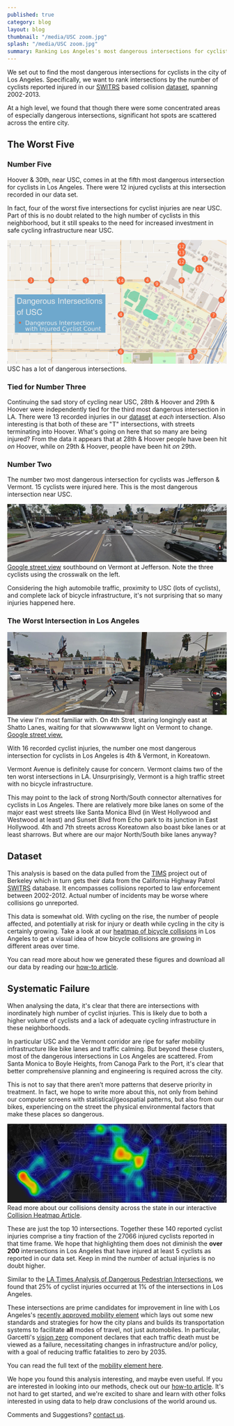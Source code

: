 ```yaml
---
published: true
category: blog
layout: blog
thumbnail: "/media/USC zoom.jpg"
splash: "/media/USC zoom.jpg"
summary: Ranking Los Angeles's most dangerous intersections for cyclists.
---
```


We set out to find the most dangerous intersections for cyclists in
the city of Los Angeles. Specifically, we want to rank intersections by the
number of cyclists reported injured in our
[SWITRS](http://iswitrs.chp.ca.gov/Reports/jsp/userLogin.jsp) based collision
[dataset](#dataset), spanning 2002-2013.

At a high level, we found that though there were some concentrated areas
of especially dangerous intersections, significant hot spots are scattered
across the entire city.

The Worst Five
--------------

### Number Five

Hoover & 30th, near USC, comes in at the fifth most dangerous
intersection for cyclists in Los Angeles.  There were 12 injured
cyclists at this intersection recorded in our data set.

In fact, four of the worst five intersections for cyclist injuries
are near USC.  Part of this is no doubt related to the high number of cyclists
in this neighborhood, but it still speaks to the need for increased investment
in safe cycling infrastructure near USC.

<div>
  <img class='fullscreen-article-image'
       alt='Intersections near USC with more than three cyclists injured ranging from 3 to 14'
       src='/media/Dangerous Intersections of USC.jpg' />
  <div class='article-caption'>
    USC has a lot of dangerous intersections.
  </div>
</div>


### Tied for Number Three

Continuing the sad story of cycling near USC, 28th & Hoover and 29th &
Hoover were independently tied for the third most dangerous
intersection in LA. There were 13 recorded injuries in our
[dataset](#dataset) at *each* intersection. Also interesting is that
both of these are "T" intersections, with streets terminating into
Hoover. What's going on here that so many are being injured? From the data
it appears that at 28th & Hoover people have been hit *on* Hoover, while
on 29th & Hoover, people have been hit *on* 29th.

### Number Two

The number two most dangerous intersection for cyclists was Jefferson
& Vermont. 15 cyclists were injured here. This is the most dangerous
intersection near USC.

<div>
  <img class='fullscreen-article-image'
       alt='Google Street View of Vermont and Jefferson showing high traffic and three cyclists crossing at the crosswalk' 
       src='/media/South on Vermont and Jefferson.jpg' />
  <div class='article-caption'>
    <a href='https://www.google.com/maps/@34.0257745,-118.2915272,3a,75y,174.18h,82.57t/data=!3m6!1e1!3m4!1s-qjkMVZNPwRjnbh-d4f_Yw!2e0!7i13312!8i6656!6m1!1e1'>Google street view</a> 
    southbound on Vermont at Jefferson. Note the three cyclists using the crosswalk on the left.
  </div>
</div>

Considering the high automobile traffic, proximity to USC (lots of cyclists),
and complete lack of bicycle infrastructure, it's not surprising that so many
injuries happened here.

### The Worst Intersection in Los Angeles

<div>
  <img class='fullscreen-article-image'
       alt='4th and Vermont'
       src='/media/4th and Vermont.jpg' />
  <div class='article-caption'>
    The view I'm most familiar with. On 4th Stret, staring longingly east at Shatto Lanes, waiting for that slowwwwww light on Vermont to change.
    <a href='https://www.google.com/maps/@34.0673394,-118.2919439,3a,75y,80.91h,80.81t/data=!3m6!1e1!3m4!1sPB6WmSSIs1PlksEVxvEMQA!2e0!7i13312!8i6656!6m1!1e1'>
      Google street view.
    </a>
  </div>
</div>

With 16 recorded cyclist injuries, the number one most dangerous intersection
for cyclists in Los Angeles is 4th & Vermont, in Koreatown.

Vermont Avenue is definitely cause for concern. Vermont claims two of the ten
worst intersections in LA. Unsurprisingly, Vermont is a high traffic street
with no bicycle infrastructure.

This may point to the lack of strong North/South connector alternatives
for cyclists in Los Angeles. There are relatively more bike lanes on
some of the major east west streets like Santa Monica Blvd (in West
Hollywood and Westwood at least) and Sunset Blvd from Echo park to its
junction in East Hollywood. 4th and 7th streets across Koreatown also
boast bike lanes or at least sharrows. But where are our major
North/South bike lanes anyway?

## Dataset

This analysis is based on the data pulled from the [TIMS](http://tims.berkeley.edu/) project out of
Berkeley which in turn gets their data from the California Highway
Patrol [SWITRS](http://iswitrs.chp.ca.gov/Reports/jsp/userLogin.jsp) database. It encompasses collisions reported to law
enforcement between 2002-2012. Actual number of incidents may be worse where collisions go unreported.

This data is somewhat old. With cycling on the rise, the number of
people affected, and potentially at risk for injury or death while
cycling in the city is certainly growing. Take a look at our [heatmap of
bicycle collisions](http://collisions.jackpine.me) in Los Angeles to get
a visual idea of how bicycle collisions are growing in different areas
over time.

You can read more about how we generated these figures and download all
our data by reading our [how-to article]().

## Systematic Failure

When analysing the data, it's clear that there are intersections with
inordinately high number of cyclist injuries. This is likely due to both
a higher volume of cyclists and a lack of adequate cycling infrastructure in
these neighborhoods.

In particular USC and the Vermont corridor are ripe for safer mobility
infrastructure like bike lanes and traffic calming. But beyond these
clusters, most of the dangerous intersections in Los Angeles are
scattered. From Santa Monica to Boyle Heights, from Canoga Park to the
Port, it's clear that better comprehensive planning and engineering is
required across the city.

This is not to say that there aren’t more patterns that deserve priority in
treatment. In fact, we hope to write more about this, not only from behind our
computer screens with statistical/geospatial patterns, but also from our bikes,
experiencing on the street the physical environmental factors that make these
places so dangerous.

<div>
  <img alt='Heatmap of collisions from Santa Monica to Downtown LA'
       src='/media/LA Collision Heatmap.jpg' />
  <div class='article-caption'>
      Read more about our collisions density across the state in our interactive
      <a href="/blog/2015/07/14/collision-heatmap/">Collision Heatmap Article</a>.
  </div>
</div>



These are just the top 10 intersections. Together these 140 reported
cyclist injuries comprise a tiny fraction of the 27066 injured cyclists
reported in that time frame. We hope that highlighting them does not
diminish the **over 200** intersections in Los Angeles that have injured
at least 5 cyclists as reported in our data set. Keep in mind the number
of actual injuries is no doubt higher.

Similar to the [LA Times Analysis of Dangerous Pedestrian
Intersections](http://graphics.latimes.com/la-pedestrians/), we found
that 25% of cyclist injuries occurred at 1% of the intersections in Los
Angeles.

These intersections are prime candidates for improvement in line with
Los Angeles's [recently approved mobility
element](http://www.latimes.com/opinion/editorials/la-ed-mobility-plan-los-angeles-20150811-story.html)
which lays out some new standards and strategies for how the city plans
and builds its transportation systems to facilitate **all** modes of
travel, not just automobiles. In particular, Garcetti's [vision
zero](http://la.streetsblog.org/2014/09/30/ladots-bold-new-strategic-vision-eliminate-l-a-traffic-deaths-by-2025/)
component declares that each traffic death must be viewed as a failure,
necessitating changes in infrastructure and/or policy, with a goal of
reducing traffic fatalities to zero by 2035.

You can read the full text of the [mobility element
here](http://planning.lacity.org/Cwd/GnlPln/MobiltyElement/Text/MobilityPlan_2035.pdf).

We hope you found this analysis interesting, and maybe even useful. If you are
interested in looking into our methods, check out our [how-to article](). It's
not hard to get started, and we're excited to share and learn with other folks
interested in using data to help draw conclusions of the world around us.

Comments and Suggestions? [contact us](mailto://info@jackpine.me).

